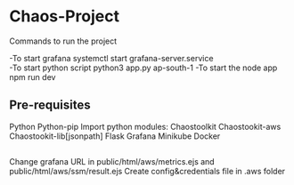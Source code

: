 # Chaos-Project
Commands to run the project

-To start grafana
systemctl start grafana-server.service  
-To start python script
python3 app.py ap-south-1
-To start the node app
npm run dev

## Pre-requisites
Python
Python-pip
Import python modules:
Chaostoolkit
Chaostookit-aws
Chaostookit-lib[jsonpath]
Flask
Grafana
Minikube
Docker
##
Change grafana URL in public/html/aws/metrics.ejs and public/html/aws/ssm/result.ejs
Create config&credentials file in .aws folder
##
